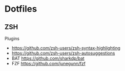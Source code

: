 # Dotfiles

## ZSH
Plugins
 - https://github.com/zsh-users/zsh-syntax-highlighting
 - https://github.com/zsh-users/zsh-autosuggestions
 - BAT https://github.com/sharkdp/bat
 - FZF https://github.com/junegunn/fzf


